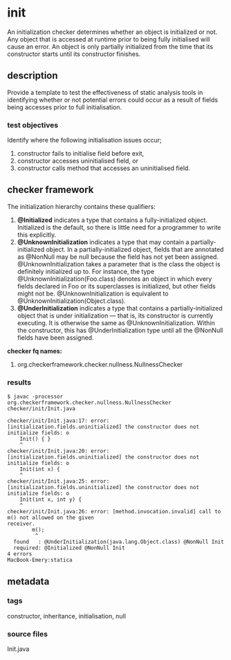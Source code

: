 # init
An initialization checker determines whether an object is initialized or not. Any object 
that is accessed at runtime prior to being fully initialised will cause an error. An 
object is only partially initialized from the time that its constructor starts until its 
constructor finishes.

## description
Provide a template to test the effectiveness of static analysis tools in identifying 
whether or not potential errors could occur as a result of fields being accesses prior
to full initialisation.

### test objectives
Identify where the following initialisation issues occur;
1. constructor fails to initialise field before exit,
2. constructor accesses uninitialised field, or
3. constructor calls method that accesses an uninitialised field.

## checker framework
The initialization hierarchy contains these qualifiers:
1. **@Initialized** indicates a type that contains a fully-initialized object. 
Initialized is the default, so there is little need for a programmer to write this 
explicitly.
2. **@UnknownInitialization** indicates a type that may contain a partially-initialized 
object. In a partially-initialized object, fields that are annotated as @NonNull may be 
null because the field has not yet been assigned. @UnknownInitialization takes a 
parameter that is the class the object is definitely initialized up to. For instance, the 
type @UnknownInitialization(Foo.class) denotes an object in which every fields declared 
in Foo or its superclasses is initialized, but other fields might not be. 
@UnknownInitialization is equivalent to @UnknownInitialization(Object.class).
3. **@UnderInitialization** indicates a type that contains a partially-initialized object 
that is under initialization — that is, its constructor is currently executing. It is 
otherwise the same as @UnknownInitialization. Within the constructor, this has 
@UnderInitialization type until all the @NonNull fields have been assigned.

**checker fq names:**
1. org.checkerframework.checker.nullness.NullnessChecker

### results

```
$ javac -processor org.checkerframework.checker.nullness.NullnessChecker checker/init/Init.java 

checker/init/Init.java:17: error: [initialization.fields.uninitialized] the constructor does not 
initialize fields: o
    Init() { }
    ^
checker/init/Init.java:20: error: [initialization.fields.uninitialized] the constructor does not 
initialize fields: o
    Init(int x) {
    ^
checker/init/Init.java:25: error: [initialization.fields.uninitialized] the constructor does not 
initialize fields: o
    Init(int x, int y) {
    ^
checker/init/Init.java:26: error: [method.invocation.invalid] call to m() not allowed on the given 
receiver.
        m();
         ^
  found   : @UnderInitialization(java.lang.Object.class) @NonNull Init
  required: @Initialized @NonNull Init
4 errors
MacBook-Emery:statica
```

## metadata

### tags
constructor, inheritance, initialisation, null

### source files
Init.java
